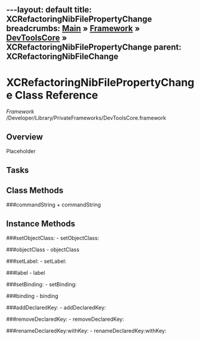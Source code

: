 ---layout: default
title: XCRefactoringNibFilePropertyChange
breadcrumbs: <a href="/index.html">Main</a> &raquo; <a href="/Frameworks.html">Framework</a> &raquo; <a href="/Frameworks/DevToolsCore.html">DevToolsCore</a> &raquo; XCRefactoringNibFilePropertyChange
parent: XCRefactoringNibFileChange 
---
# XCRefactoringNibFilePropertyChange Class Reference

*Framework* /Developer/Library/PrivateFrameworks/DevToolsCore.framework

## Overview

Placeholder

## Tasks

## Class Methods

<a name="+commandString"></a>
###commandString
    + commandString

## Instance Methods

<a name="-setObjectClass:"></a>
###setObjectClass:
    - setObjectClass:

<a name="-objectClass"></a>
###objectClass
    - objectClass

<a name="-setLabel:"></a>
###setLabel:
    - setLabel:

<a name="-label"></a>
###label
    - label

<a name="-setBinding:"></a>
###setBinding:
    - setBinding:

<a name="-binding"></a>
###binding
    - binding

<a name="-addDeclaredKey:"></a>
###addDeclaredKey:
    - addDeclaredKey:

<a name="-removeDeclaredKey:"></a>
###removeDeclaredKey:
    - removeDeclaredKey:

<a name="-renameDeclaredKey:withKey:"></a>
###renameDeclaredKey:withKey:
    - renameDeclaredKey:withKey:

